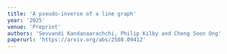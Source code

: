 ```yaml
---
title: 'A pseudo-inverse of a line graph'
year: '2025'
venue: 'Preprint'
authors: 'Sevvandi Kandanaarachchi, Philip Kilby and Cheng Soon Ong'
paperurl: 'https://arxiv.org/abs/2508.09412'
---
```

